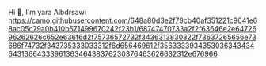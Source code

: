 Hi 👋, I'm yara Albdrsawi 
https://camo.githubusercontent.com/648a80d3e2f79cb40af351221c9641e68ac05c79a0b410b571499670242f23b1/68747470733a2f2f63646e2e6472696262626c652e636f6d2f75736572732f3436313830322f73637265656e73686f74732f343735333033312f6d656469612f35633339343530363434346431366433396136346438376230376463626632312e676966
<!--
**yaraAlBadrsawi/YaraAlbadrsawi** is a ✨ _special_ ✨ repository because its `README.md` (this file) appears on your GitHub profile.

Here are some ideas to get you started:

- 🔭 I’m currently working on ...
- 🌱 I’m currently learning ...
- 👯 I’m looking to collaborate on ...
- 🤔 I’m looking for help with ...
- 💬 Ask me about ...
- 📫 How to reach me: ...
- 😄 Pronouns: ...
- ⚡ Fun fact: ...
-->

